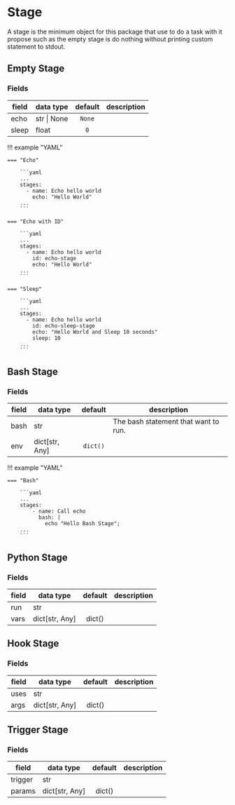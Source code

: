 # Stage

A stage is the minimum object for this package that use to do a task with it
propose such as the empty stage is do nothing without printing custom statement
to stdout.

## Empty Stage

### Fields

| field | data type   | default | description |
|-------|-------------|:-------:|-------------|
| echo  | str \| None | `None`  |             |
| sleep | float       |   `0`   |             |

!!! example "YAML"

    === "Echo"

        ```yaml
        ...
        stages:
          - name: Echo hello world
            echo: "Hello World"
        ...
        ```

    === "Echo with ID"

        ```yaml
        ...
        stages:
          - name: Echo hello world
            id: echo-stage
            echo: "Hello World"
        ...
        ```

    === "Sleep"

        ```yaml
        ...
        stages:
          - name: Echo hello world
            id: echo-sleep-stage
            echo: "Hello World and Sleep 10 seconds"
            sleep: 10
        ...
        ```

## Bash Stage

### Fields

| field   | data type      | default  | description                          |
|---------|----------------|:--------:|--------------------------------------|
| bash    | str            |          | The bash statement that want to run. |
| env     | dict[str, Any] | `dict()` |                                      |

!!! example "YAML"

    === "Bash"

        ```yaml
        ...
        stages:
            - name: Call echo
              bash: |
                echo "Hello Bash Stage";
        ...
        ```

## Python Stage

### Fields

| field | data type      | default  | description |
|-------|----------------|:--------:|-------------|
| run   | str            |          |             |
| vars  | dict[str, Any] |  dict()  |             |

## Hook Stage

### Fields

| field  | data type           | default  | description |
|--------|---------------------|:--------:|-------------|
| uses   | str                 |          |             |
| args   | dict[str, Any]      |  dict()  |             |

## Trigger Stage

### Fields

| field     | data type      | default  | description |
|-----------|----------------|:--------:|-------------|
| trigger   | str            |          |             |
| params    | dict[str, Any] |  dict()  |             |
